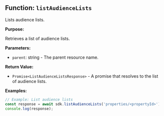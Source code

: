## Function: `listAudienceLists`

Lists audience lists.

**Purpose:**

Retrieves a list of audience lists.

**Parameters:**

- `parent`: string - The parent resource name.

**Return Value:**

- `Promise<ListAudienceListsResponse>` - A promise that resolves to the list of audience lists.

**Examples:**

```typescript
// Example: List audience lists
const response = await sdk.listAudienceLists('properties/<propertyId>');
console.log(response);
```
